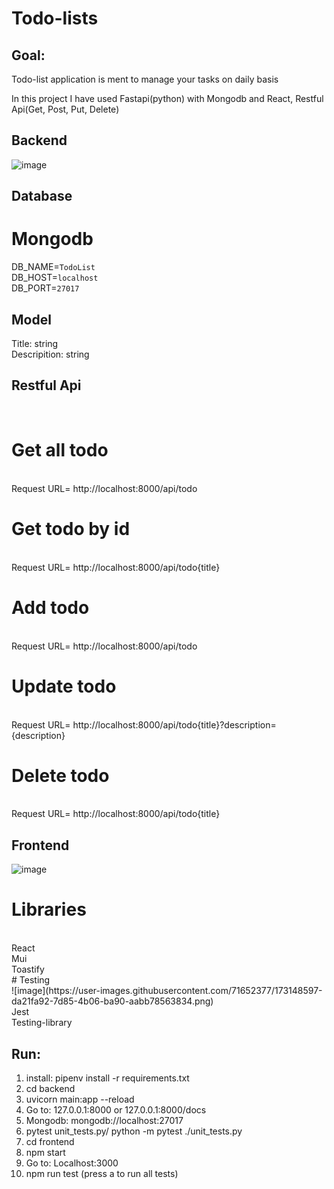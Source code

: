 # Todo-lists

## Goal:

Todo-list application is ment to manage your tasks on daily basis

In this project I have used Fastapi(python) with Mongodb and React, Restful Api(Get, Post, Put, Delete)

## Backend

![image](https://user-images.githubusercontent.com/71652377/165376085-1e185584-820d-4e72-99b1-44f170da6c6b.png)

## Database

# Mongodb

DB_NAME=`TodoList`
</br>
DB_HOST=`localhost`
</br>
DB_PORT=`27017`

## Model

Title: string
</br>
Descripition: string

## Restful Api

</br>

# Get all todo

</br>
Request URL= http://localhost:8000/api/todo
</br>

# Get todo by id

</br>
Request URL= http://localhost:8000/api/todo{title}
</br>

# Add todo
</br>
Request URL= http://localhost:8000/api/todo
</br>

# Update todo
</br>
Request URL= http://localhost:8000/api/todo{title}?description={description}
</br>

# Delete todo
</br>
Request URL= http://localhost:8000/api/todo{title}
</br>

## Frontend
![image](https://user-images.githubusercontent.com/71652377/173148410-a9d7e3e5-ab40-442b-bfaf-c942fcc2e727.png)

# Libraries
</br>
React
</br>
Mui
</br>
Toastify
</br>
# Testing
</br>
![image](https://user-images.githubusercontent.com/71652377/173148597-da21fa92-7d85-4b06-ba90-aabb78563834.png)


</br>
Jest
</br>
Testing-library

## Run:
1. install: pipenv install -r requirements.txt
2. cd backend 
3. uvicorn main:app --reload
4. Go to: 127.0.0.1:8000 or 127.0.0.1:8000/docs
5. Mongodb: mongodb://localhost:27017
6. pytest unit_tests.py/ python -m pytest ./unit_tests.py
7. cd frontend
8. npm start
9. Go to: Localhost:3000 
10. npm run test (press a to run all tests)
